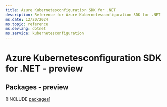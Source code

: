 ```yaml
---
title: Azure Kubernetesconfiguration SDK for .NET
description: Reference for Azure Kubernetesconfiguration SDK for .NET
ms.date: 12/20/2024
ms.topic: reference
ms.devlang: dotnet
ms.service: kubernetesconfiguration
---
```

# Azure Kubernetesconfiguration SDK for .NET - preview
## Packages - preview
[!INCLUDE [packages](kubernetesconfiguration-index.md)]